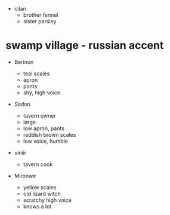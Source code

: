 * cilan 
    * brother fennel
    * sister parsley



# swamp village - russian accent

* Berinon 
    * teal scales
    * apron
    * pants
    * shy, high voice

* Sadon 
    * tavern owner
    * large
    * low apron, pants
    * reddish brown scales
    * low voice, humble

* viniir 
    * tavern cook

* Mironwe
    * yellow scales
    * old lizard witch
    * scratchy high voice
    * knows a lot